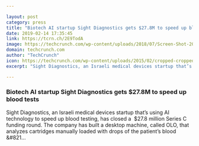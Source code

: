 ```yaml
---

layout: post
category: press
title: "Biotech AI startup Sight Diagnostics gets $27.8M to speed up blood tests"
date: 2019-02-14 17:35:45
link: https://tcrn.ch/2E9TodA
image: https://techcrunch.com/wp-content/uploads/2018/07/Screen-Shot-2018-07-12-at-3.25.50-PM.png?w=466
domain: techcrunch.com
author: "TechCrunch"
icon: https://techcrunch.com/wp-content/uploads/2015/02/cropped-cropped-favicon-gradient.png?w=180
excerpt: "Sight Diagnostics, an Israeli medical devices startup that’s using AI technology to speed up blood testing, has closed a  $27.8 million Series C funding round. The company has built a desktop machine, called OLO, that analyzes cartridges manually loaded with drops of the patient’s blood &amp;#821…"

---
```


### Biotech AI startup Sight Diagnostics gets $27.8M to speed up blood tests

Sight Diagnostics, an Israeli medical devices startup that’s using AI technology to speed up blood testing, has closed a  $27.8 million Series C funding round. The company has built a desktop machine, called OLO, that analyzes cartridges manually loaded with drops of the patient’s blood &amp;#821…
